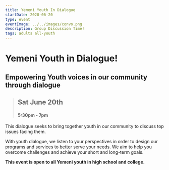 ```yaml
---
title: Yemeni Youth In Dialogue
startDate: 2020-06-20
type: event
eventImage: ../../images/convo.png
description: Group Discussion Time!
tags: adults all-youth
---
```


# Yemeni Youth in Dialogue! 
## Empowering Youth voices in our community through dialogue 



> ## Sat June 20th   
> #### 5:30pm - 7pm 

This dialogue seeks to bring together youth in our community to discuss top issues facing them. 

With youth dialogue, we listen to your perspectives in order to design our programs and services to better serve your needs. We aim to help you overcome challenges and achieve your short and long-term goals.  

**This event is open to all Yemeni youth in high school and college.**

 

